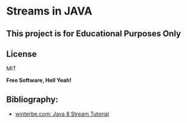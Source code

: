 # Streams in JAVA
## This project is for Educational Purposes Only

## License

MIT

**Free Software, Hell Yeah!**

## Bibliography:
- [winterbe.com: Java 8 Stream Tutorial](https://winterbe.com/posts/2014/07/31/java8-stream-tutorial-examples/)

